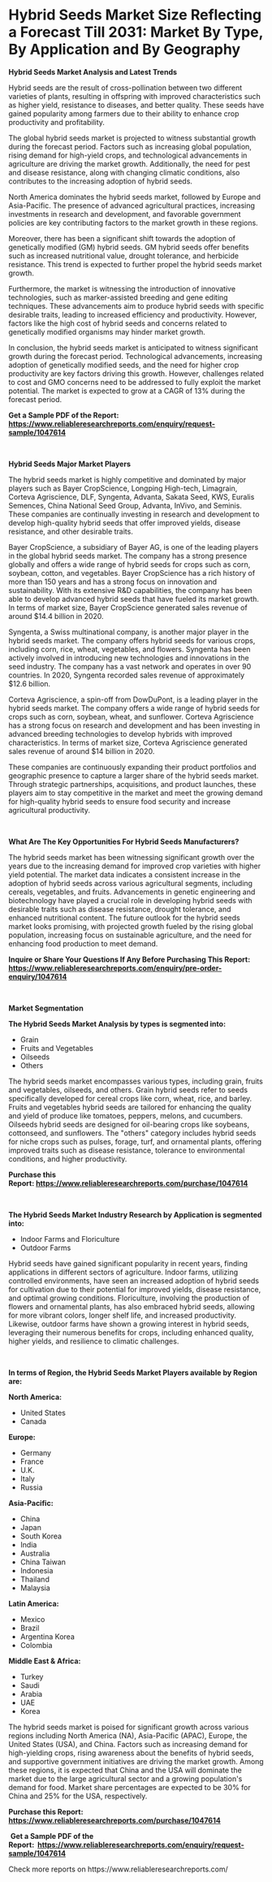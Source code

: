 <p><h1>Hybrid Seeds Market Size Reflecting a Forecast Till 2031: Market By Type, By Application and By Geography</h1></p><p><strong>Hybrid Seeds Market Analysis and Latest Trends</strong></p>
<p><p>Hybrid seeds are the result of cross-pollination between two different varieties of plants, resulting in offspring with improved characteristics such as higher yield, resistance to diseases, and better quality. These seeds have gained popularity among farmers due to their ability to enhance crop productivity and profitability.</p><p>The global hybrid seeds market is projected to witness substantial growth during the forecast period. Factors such as increasing global population, rising demand for high-yield crops, and technological advancements in agriculture are driving the market growth. Additionally, the need for pest and disease resistance, along with changing climatic conditions, also contributes to the increasing adoption of hybrid seeds.</p><p>North America dominates the hybrid seeds market, followed by Europe and Asia-Pacific. The presence of advanced agricultural practices, increasing investments in research and development, and favorable government policies are key contributing factors to the market growth in these regions.</p><p>Moreover, there has been a significant shift towards the adoption of genetically modified (GM) hybrid seeds. GM hybrid seeds offer benefits such as increased nutritional value, drought tolerance, and herbicide resistance. This trend is expected to further propel the hybrid seeds market growth.</p><p>Furthermore, the market is witnessing the introduction of innovative technologies, such as marker-assisted breeding and gene editing techniques. These advancements aim to produce hybrid seeds with specific desirable traits, leading to increased efficiency and productivity. However, factors like the high cost of hybrid seeds and concerns related to genetically modified organisms may hinder market growth.</p><p>In conclusion, the hybrid seeds market is anticipated to witness significant growth during the forecast period. Technological advancements, increasing adoption of genetically modified seeds, and the need for higher crop productivity are key factors driving this growth. However, challenges related to cost and GMO concerns need to be addressed to fully exploit the market potential. The market is expected to grow at a CAGR of 13% during the forecast period.</p></p>
<p><strong>Get a Sample PDF of the Report:&nbsp; <a href="https://www.reliableresearchreports.com/enquiry/request-sample/1047614">https://www.reliableresearchreports.com/enquiry/request-sample/1047614</a></strong></p>
<p>&nbsp;</p>
<p><strong>Hybrid Seeds Major Market Players</strong></p>
<p><p>The hybrid seeds market is highly competitive and dominated by major players such as Bayer CropScience, Longping High-tech, Limagrain, Corteva Agriscience, DLF, Syngenta, Advanta, Sakata Seed, KWS, Euralis Semences, China National Seed Group, Advanta, InVivo, and Seminis. These companies are continually investing in research and development to develop high-quality hybrid seeds that offer improved yields, disease resistance, and other desirable traits.</p><p>Bayer CropScience, a subsidiary of Bayer AG, is one of the leading players in the global hybrid seeds market. The company has a strong presence globally and offers a wide range of hybrid seeds for crops such as corn, soybean, cotton, and vegetables. Bayer CropScience has a rich history of more than 150 years and has a strong focus on innovation and sustainability. With its extensive R&D capabilities, the company has been able to develop advanced hybrid seeds that have fueled its market growth. In terms of market size, Bayer CropScience generated sales revenue of around $14.4 billion in 2020.</p><p>Syngenta, a Swiss multinational company, is another major player in the hybrid seeds market. The company offers hybrid seeds for various crops, including corn, rice, wheat, vegetables, and flowers. Syngenta has been actively involved in introducing new technologies and innovations in the seed industry. The company has a vast network and operates in over 90 countries. In 2020, Syngenta recorded sales revenue of approximately $12.6 billion.</p><p>Corteva Agriscience, a spin-off from DowDuPont, is a leading player in the hybrid seeds market. The company offers a wide range of hybrid seeds for crops such as corn, soybean, wheat, and sunflower. Corteva Agriscience has a strong focus on research and development and has been investing in advanced breeding technologies to develop hybrids with improved characteristics. In terms of market size, Corteva Agriscience generated sales revenue of around $14 billion in 2020.</p><p>These companies are continuously expanding their product portfolios and geographic presence to capture a larger share of the hybrid seeds market. Through strategic partnerships, acquisitions, and product launches, these players aim to stay competitive in the market and meet the growing demand for high-quality hybrid seeds to ensure food security and increase agricultural productivity.</p></p>
<p>&nbsp;</p>
<p><strong>What Are The Key Opportunities For Hybrid Seeds Manufacturers?</strong></p>
<p><p>The hybrid seeds market has been witnessing significant growth over the years due to the increasing demand for improved crop varieties with higher yield potential. The market data indicates a consistent increase in the adoption of hybrid seeds across various agricultural segments, including cereals, vegetables, and fruits. Advancements in genetic engineering and biotechnology have played a crucial role in developing hybrid seeds with desirable traits such as disease resistance, drought tolerance, and enhanced nutritional content. The future outlook for the hybrid seeds market looks promising, with projected growth fueled by the rising global population, increasing focus on sustainable agriculture, and the need for enhancing food production to meet demand.</p></p>
<p><strong>Inquire or Share Your Questions If Any Before Purchasing This Report: <a href="https://www.reliableresearchreports.com/enquiry/pre-order-enquiry/1047614">https://www.reliableresearchreports.com/enquiry/pre-order-enquiry/1047614</a></strong></p>
<p>&nbsp;</p>
<p><strong>Market Segmentation</strong></p>
<p><strong>The Hybrid Seeds Market Analysis by types is segmented into:</strong></p>
<p><ul><li>Grain</li><li>Fruits and Vegetables</li><li>Oilseeds</li><li>Others</li></ul></p>
<p><p>The hybrid seeds market encompasses various types, including grain, fruits and vegetables, oilseeds, and others. Grain hybrid seeds refer to seeds specifically developed for cereal crops like corn, wheat, rice, and barley. Fruits and vegetables hybrid seeds are tailored for enhancing the quality and yield of produce like tomatoes, peppers, melons, and cucumbers. Oilseeds hybrid seeds are designed for oil-bearing crops like soybeans, cottonseed, and sunflowers. The "others" category includes hybrid seeds for niche crops such as pulses, forage, turf, and ornamental plants, offering improved traits such as disease resistance, tolerance to environmental conditions, and higher productivity.</p></p>
<p><strong>Purchase this Report:&nbsp;<a href="https://www.reliableresearchreports.com/purchase/1047614">https://www.reliableresearchreports.com/purchase/1047614</a></strong></p>
<p>&nbsp;</p>
<p><strong>The Hybrid Seeds Market Industry Research by Application is segmented into:</strong></p>
<p><ul><li>Indoor Farms and Floriculture</li><li>Outdoor Farms</li></ul></p>
<p><p>Hybrid seeds have gained significant popularity in recent years, finding applications in different sectors of agriculture. Indoor farms, utilizing controlled environments, have seen an increased adoption of hybrid seeds for cultivation due to their potential for improved yields, disease resistance, and optimal growing conditions. Floriculture, involving the production of flowers and ornamental plants, has also embraced hybrid seeds, allowing for more vibrant colors, longer shelf life, and increased productivity. Likewise, outdoor farms have shown a growing interest in hybrid seeds, leveraging their numerous benefits for crops, including enhanced quality, higher yields, and resilience to climatic challenges.</p></p>
<p>&nbsp;</p>
<p><strong>In terms of Region, the Hybrid Seeds Market Players available by Region are:</strong></p>
<p>
    <p> <strong> North America: </strong>
        <ul>
            <li>United States</li>
            <li>Canada</li>
        </ul>
        </p> 
    <p> <strong> Europe: </strong>
        <ul>
            <li>Germany</li>
            <li>France</li>
            <li>U.K.</li>
            <li>Italy</li>
            <li>Russia</li>
        </ul>
        </p> 
    <p> <strong> Asia-Pacific: </strong>
        <ul>
            <li>China</li>
            <li>Japan</li>
            <li>South Korea</li>
            <li>India</li>
            <li>Australia</li>
            <li>China Taiwan</li>
            <li>Indonesia</li>
            <li>Thailand</li>
            <li>Malaysia</li>
        </ul>
        </p> 
    <p> <strong> Latin America: </strong>
        <ul>
            <li>Mexico</li>
            <li>Brazil</li>
            <li>Argentina Korea</li>
            <li>Colombia</li>
        </ul>
        </p> 
    <p> <strong> Middle East & Africa: </strong>
        <ul>
            <li>Turkey</li>
            <li>Saudi</li>
            <li>Arabia</li>
            <li>UAE</li>
            <li>Korea</li>
        </ul>
    </p>
    </p>
<p><p>The hybrid seeds market is poised for significant growth across various regions including North America (NA), Asia-Pacific (APAC), Europe, the United States (USA), and China. Factors such as increasing demand for high-yielding crops, rising awareness about the benefits of hybrid seeds, and supportive government initiatives are driving the market growth. Among these regions, it is expected that China and the USA will dominate the market due to the large agricultural sector and a growing population's demand for food. Market share percentages are expected to be 30% for China and 25% for the USA, respectively.</p></p>
<p><strong>Purchase this Report: <a href="https://www.reliableresearchreports.com/purchase/1047614">https://www.reliableresearchreports.com/purchase/1047614</a></strong></p>
<p>&nbsp;<strong>Get a Sample PDF of the Report:&nbsp;&nbsp;<a href="https://www.reliableresearchreports.com/enquiry/request-sample/1047614">https://www.reliableresearchreports.com/enquiry/request-sample/1047614</a></strong></p>
<p><strong></strong></p>
<p>Check more reports on https://www.reliableresearchreports.com/</p>